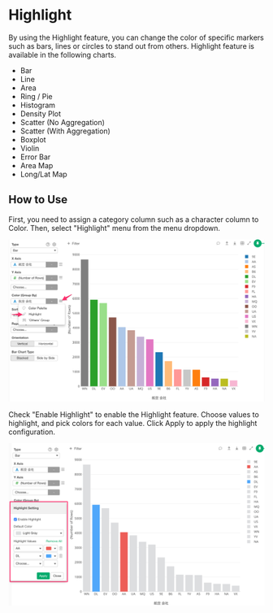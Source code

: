 # Highlight

By using the Highlight feature, you can change the color of specific markers such as bars, lines or circles to stand out from others. Highlight feature is available in the following charts. 

* Bar
* Line 
* Area 
* Ring / Pie 
* Histogram 
* Density Plot 
* Scatter (No Aggregation) 
* Scatter (With Aggregation) 
* Boxplot 
* Violin 
* Error Bar 
* Area Map 
* Long/Lat Map 


## How to Use 

First, you need to assign a category column such as a character column to Color. Then, select "Highlight" menu from the menu dropdown. 

![](images/highlight1.png)

Check "Enable Highlight" to enable the Highlight feature. Choose values to highlight, and pick colors for each value. Click Apply to apply the highlight configuration. 

![](images/highlight2.png)
